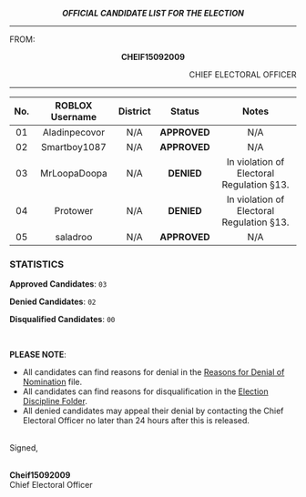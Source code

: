 <p align="center"><b><i>
				OFFICIAL CANDIDATE LIST FOR THE ELECTION
</b></i>

---

FROM:
<p align="center"><b>		CHEIF15092009			</b>
<p align="right">		CHIEF ELECTORAL OFFICER

----

| No. | ROBLOX Username | District | Status | Notes |
| :---: | :---: | :---: | :---: | :---: |
| 01	| Aladinpecovor | N/A | **APPROVED** | N/A
| 02  | Smartboy1087 | N/A | **APPROVED** | N/A
| 03  | MrLoopaDoopa | N/A | **DENIED** | In violation of Electoral Regulation §13.
| 04  | Protower | N/A | **DENIED** | In violation of Electoral Regulation §13.
| 05  | saladroo | N/A | **APPROVED** | N/A

### STATISTICS
**Approved Candidates**: `03`

**Denied Candidates**: `02`

**Disqualified Candidates**: `00`

<br>

**PLEASE NOTE**:

- All candidates can find reasons for denial in the [Reasons for Denial of Nomination](https://github.com/chief15092009/Elections-BC/blob/main/Elections/Legislative%20Assembly%20Elections/3rd%20Legislative%20Assembly%20Elections/1st%20By-Election%20of%20the%203rd%20Legislative%20Assembly/Reasons%20for%20Denial%20of%20Nomination.md) file.
- All candidates can find reasons for disqualification in the [Election Discipline Folder](https://github.com/chief15092009/Elections-BC/tree/main/Electoral%20Disciplinary%20Actions).
- All denied candidates may appeal their denial by contacting the Chief Electoral Officer no later than 24 hours after this is released.

<br> Signed,

<br> **Cheif15092009**
<br> Chief Electoral Officer
